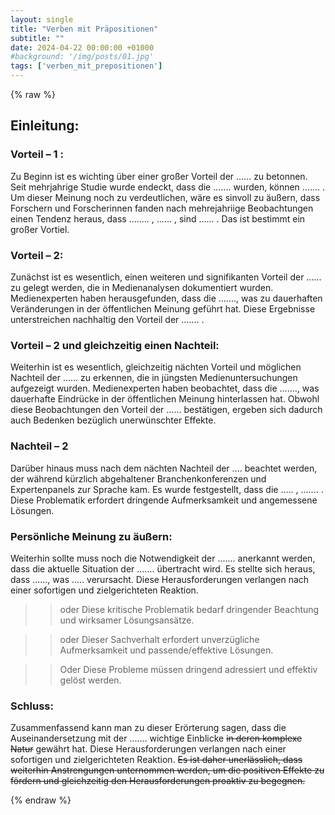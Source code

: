 ```yaml
---
layout: single
title: "Verben mit Präpositionen"
subtitle: ""
date: 2024-04-22 00:00:00 +01000
#background: '/img/posts/01.jpg'
tags: ['verben_mit_prepositionen']
---
```


{% raw %}
## Einleitung:

### Vorteil – 1 :
Zu Beginn ist es wichting über einer großer Vorteil der ...... zu betonnen. Seit mehrjahrige Studie wurde endeckt, dass die ....... wurden, können ....... . Um dieser Meinung noch zu verdeutlichen, wäre es sinvoll zu äußern, dass Forschern und Forscherinnen fanden nach mehrejahriige Beobachtungen einen Tendenz heraus, dass ........ , ...... , sind ...... . Das ist bestimmt ein großer Vortiel.

### Vorteil – 2: 
Zunächst ist es wesentlich, einen weiteren und signifikanten Vorteil der ...... zu gelegt werden, die in Medienanalysen dokumentiert wurden. Medienexperten haben herausgefunden, dass die ......., was zu dauerhaften Veränderungen in der öffentlichen Meinung geführt hat. Diese Ergebnisse unterstreichen nachhaltig den Vorteil der ....... .

### Vorteil – 2 und gleichzeitig einen Nachteil:
Weiterhin ist es wesentlich, gleichzeitig nächten Vorteil und möglichen Nachteil der ...... zu erkennen, die in jüngsten Medienuntersuchungen aufgezeigt wurden. Medienexperten haben beobachtet, dass die ......., was dauerhafte Eindrücke in der öffentlichen Meinung hinterlassen hat. Obwohl diese Beobachtungen den Vorteil der ...... bestätigen, ergeben sich dadurch auch Bedenken bezüglich unerwünschter Effekte.

### Nachteil – 2 
Darüber hinaus muss nach dem nächten Nachteil der .... beachtet werden, der während kürzlich abgehaltener Branchenkonferenzen und Expertenpanels zur Sprache kam. Es wurde festgestellt, dass die ..... , ....... . Diese Problematik erfordert dringende Aufmerksamkeit und angemessene Lösungen.

### Persönliche Meinung zu äußern:
Weiterhin sollte muss noch die Notwendigkeit der ....... anerkannt werden, dass die aktuelle Situation der ....... übertracht wird. Es stellte sich heraus, dass ......, was ..... verursacht. Diese Herausforderungen verlangen nach einer sofortigen und zielgerichteten Reaktion.

>> oder 
Diese kritische Problematik bedarf dringender Beachtung und wirksamer Lösungsansätze.

>> oder 
Dieser Sachverhalt erfordert unverzügliche Aufmerksamkeit und passende/effektive Lösungen.

>> Oder
Diese Probleme müssen dringend adressiert und effektiv gelöst werden.

### Schluss:
Zusammenfassend kann man zu dieser Erörterung sagen, dass die Auseinandersetzung mit der ....... wichtige Einblicke ~~in deren komplexe Natur~~ gewährt hat. Diese Herausforderungen verlangen nach einer sofortigen und zielgerichteten Reaktion.
~~Es ist daher unerlässlich, dass weiterhin Anstrengungen unternommen werden, um die positiven Effekte zu fördern und gleichzeitig den Herausforderungen proaktiv zu begegnen.~~

{% endraw %}

